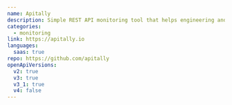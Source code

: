 ```yaml
---
name: Apitally
description: Simple REST API monitoring tool that helps engineering and product teams understand their APIs. Tracks usage, errors, response times and more using middleware for Python and Node.js frameworks. Also offers uptime monitoring and logging of individual requests.
categories:
  - monitoring
link: https://apitally.io
languages:
  saas: true
repo: https://github.com/apitally
openApiVersions:
  v2: true
  v3: true
  v3_1: true
  v4: false
---
```

